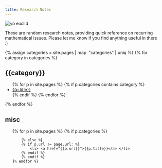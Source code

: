 ```yaml
---
title: Research Notes
---
```


![yo euclid](euclid.png)


These are random research notes, providing quick reference on recurring
mathematical issues. Please let me know if you find anything useful in there :)

{% assign categories = site.pages | map: "categories" | uniq %}
{% for category in categories %}
<h2>{{category}}</h2>
<ul>
    {% for p in site.pages %}
        {% if p.categories contains category %}
        <li> <a href="{{p.url}}">{{p.title}}</a> </li>
        {% endif %}
    {% endfor %}
    </ul>
{% endfor %}


<h2>misc</h2>
<ul>
    {% for p in site.pages %}
        {% if p.categories %}
        
        {% else %}
        {% if p.url != page.url: %}
            <li> <a href="{{p.url}}">{{p.title}}</a> </li>
        {% endif %}
        {% endif %}
    {% endfor %}
</ul>






